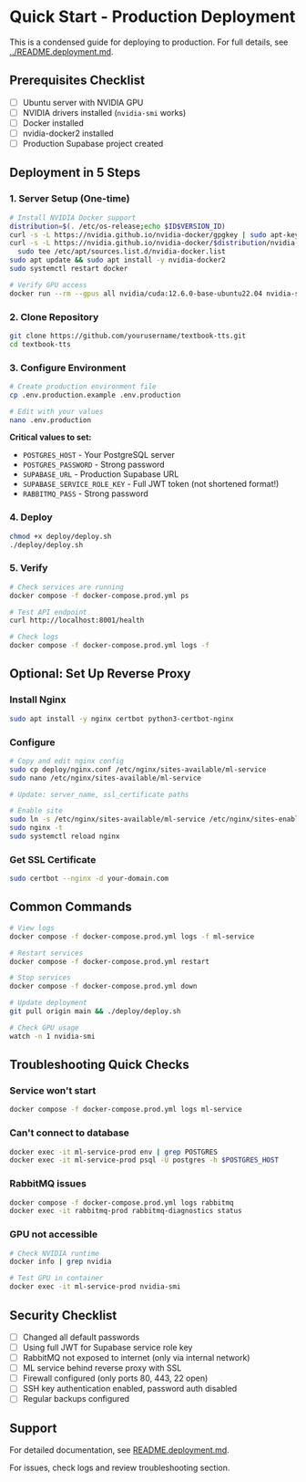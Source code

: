 # Quick Start - Production Deployment

This is a condensed guide for deploying to production. For full details, see [../README.deployment.md](../README.deployment.md).

## Prerequisites Checklist

- [ ] Ubuntu server with NVIDIA GPU
- [ ] NVIDIA drivers installed (`nvidia-smi` works)
- [ ] Docker installed
- [ ] nvidia-docker2 installed
- [ ] Production Supabase project created

## Deployment in 5 Steps

### 1. Server Setup (One-time)

```bash
# Install NVIDIA Docker support
distribution=$(. /etc/os-release;echo $ID$VERSION_ID)
curl -s -L https://nvidia.github.io/nvidia-docker/gpgkey | sudo apt-key add -
curl -s -L https://nvidia.github.io/nvidia-docker/$distribution/nvidia-docker.list | \
  sudo tee /etc/apt/sources.list.d/nvidia-docker.list
sudo apt update && sudo apt install -y nvidia-docker2
sudo systemctl restart docker

# Verify GPU access
docker run --rm --gpus all nvidia/cuda:12.6.0-base-ubuntu22.04 nvidia-smi
```

### 2. Clone Repository

```bash
git clone https://github.com/yourusername/textbook-tts.git
cd textbook-tts
```

### 3. Configure Environment

```bash
# Create production environment file
cp .env.production.example .env.production

# Edit with your values
nano .env.production
```

**Critical values to set:**
- `POSTGRES_HOST` - Your PostgreSQL server
- `POSTGRES_PASSWORD` - Strong password
- `SUPABASE_URL` - Production Supabase URL
- `SUPABASE_SERVICE_ROLE_KEY` - Full JWT token (not shortened format!)
- `RABBITMQ_PASS` - Strong password

### 4. Deploy

```bash
chmod +x deploy/deploy.sh
./deploy/deploy.sh
```

### 5. Verify

```bash
# Check services are running
docker compose -f docker-compose.prod.yml ps

# Test API endpoint
curl http://localhost:8001/health

# Check logs
docker compose -f docker-compose.prod.yml logs -f
```

## Optional: Set Up Reverse Proxy

### Install Nginx

```bash
sudo apt install -y nginx certbot python3-certbot-nginx
```

### Configure

```bash
# Copy and edit nginx config
sudo cp deploy/nginx.conf /etc/nginx/sites-available/ml-service
sudo nano /etc/nginx/sites-available/ml-service

# Update: server_name, ssl_certificate paths

# Enable site
sudo ln -s /etc/nginx/sites-available/ml-service /etc/nginx/sites-enabled/
sudo nginx -t
sudo systemctl reload nginx
```

### Get SSL Certificate

```bash
sudo certbot --nginx -d your-domain.com
```

## Common Commands

```bash
# View logs
docker compose -f docker-compose.prod.yml logs -f ml-service

# Restart services
docker compose -f docker-compose.prod.yml restart

# Stop services
docker compose -f docker-compose.prod.yml down

# Update deployment
git pull origin main && ./deploy/deploy.sh

# Check GPU usage
watch -n 1 nvidia-smi
```

## Troubleshooting Quick Checks

### Service won't start
```bash
docker compose -f docker-compose.prod.yml logs ml-service
```

### Can't connect to database
```bash
docker exec -it ml-service-prod env | grep POSTGRES
docker exec -it ml-service-prod psql -U postgres -h $POSTGRES_HOST
```

### RabbitMQ issues
```bash
docker compose -f docker-compose.prod.yml logs rabbitmq
docker exec -it rabbitmq-prod rabbitmq-diagnostics status
```

### GPU not accessible
```bash
# Check NVIDIA runtime
docker info | grep nvidia

# Test GPU in container
docker exec -it ml-service-prod nvidia-smi
```

## Security Checklist

- [ ] Changed all default passwords
- [ ] Using full JWT for Supabase service role key
- [ ] RabbitMQ not exposed to internet (only via internal network)
- [ ] ML service behind reverse proxy with SSL
- [ ] Firewall configured (only ports 80, 443, 22 open)
- [ ] SSH key authentication enabled, password auth disabled
- [ ] Regular backups configured

## Support

For detailed documentation, see [README.deployment.md](../README.deployment.md).

For issues, check logs and review troubleshooting section.
